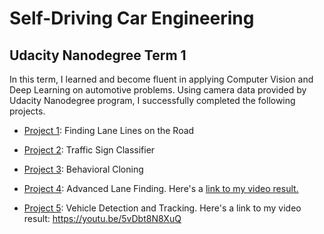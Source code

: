 # Self-Driving Car Engineering
Udacity Nanodegree Term 1 
---
In this term,  I learned and become fluent in applying Computer Vision and Deep Learning on automotive problems. Using camera data provided by Udacity Nanodegree program, I successfully completed the following projects.

 - [Project 1]: Finding Lane Lines on the Road
 - [Project 2]: Traffic Sign Classifier
 - [Project 3]: Behavioral Cloning
 - [Project 4]: Advanced Lane Finding. Here's a [link to my video result.](https://youtu.be/5uLRnO21Kq8)

 - [Project 5]: Vehicle Detection and Tracking. Here's a link to my video result: https://youtu.be/5vDbt8N8XuQ


[project 1]:  <https://github.com/hyominchoi/ComputerVision_in_AutonomusVehicleEngineering/tree/master/CarND-LaneLines-P1>
[project 2]: <https://github.com/hyominchoi/ComputerVision_in_AutonomusVehicleEngineering/tree/master/CarND-Traffic-Sign-Classifier-Project>
[project 3]: <https://github.com/hyominchoi/ComputerVision_in_AutonomusVehicleEngineering/tree/master/CarND-Behavioral-Cloning-P3>
[project 4]: < https://github.com/hyominchoi/ComputerVision_in_AutonomusVehicleEngineering/tree/master/CarND-Advanced-Lane-Lines>
[project 5]: <https://github.com/hyominchoi/ComputerVision_in_AutonomusVehicleEngineering/tree/master/CarND-Vehicle-Detection>
